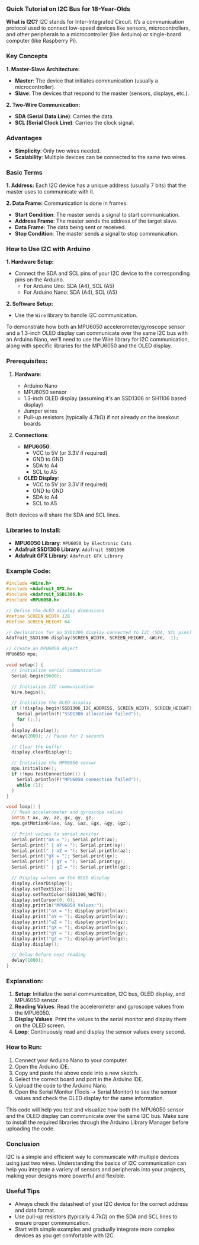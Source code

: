 ### Quick Tutorial on I2C Bus for 18-Year-Olds

**What is I2C?**
I2C stands for Inter-Integrated Circuit. It’s a communication protocol used to connect low-speed devices like sensors, microcontrollers, and other peripherals to a microcontroller (like Arduino) or single-board computer (like Raspberry Pi).

### Key Concepts

**1. Master-Slave Architecture:**
- **Master**: The device that initiates communication (usually a microcontroller).
- **Slave**: The devices that respond to the master (sensors, displays, etc.).

**2. Two-Wire Communication:**
- **SDA (Serial Data Line)**: Carries the data.
- **SCL (Serial Clock Line)**: Carries the clock signal.

### Advantages
- **Simplicity**: Only two wires needed.
- **Scalability**: Multiple devices can be connected to the same two wires.

### Basic Terms

**1. Address:**
Each I2C device has a unique address (usually 7 bits) that the master uses to communicate with it.

**2. Data Frame:**
Communication is done in frames:
- **Start Condition**: The master sends a signal to start communication.
- **Address Frame**: The master sends the address of the target slave.
- **Data Frame**: The data being sent or received.
- **Stop Condition**: The master sends a signal to stop communication.

### How to Use I2C with Arduino

**1. Hardware Setup:**
- Connect the SDA and SCL pins of your I2C device to the corresponding pins on the Arduino.
  - For Arduino Uno: SDA (A4), SCL (A5)
  - For Arduino Nano: SDA (A4), SCL (A5)

**2. Software Setup:**
- Use the `Wire` library to handle I2C communication.

To demonstrate how both an MPU6050 accelerometer/gyroscope sensor and a 1.3-inch OLED display can communicate over the same I2C bus with an Arduino Nano, we'll need to use the Wire library for I2C communication, along with specific libraries for the MPU6050 and the OLED display.

### Prerequisites:
1. **Hardware**:
   - Arduino Nano
   - MPU6050 sensor
   - 1.3-inch OLED display (assuming it's an SSD1306 or SH1106 based display)
   - Jumper wires
   - Pull-up resistors (typically 4.7kΩ) if not already on the breakout boards

2. **Connections**:
   - **MPU6050**:
     - VCC to 5V (or 3.3V if required)
     - GND to GND
     - SDA to A4
     - SCL to A5
   - **OLED Display**:
     - VCC to 5V (or 3.3V if required)
     - GND to GND
     - SDA to A4
     - SCL to A5

Both devices will share the SDA and SCL lines.

### Libraries to Install:
- **MPU6050 Library**: `MPU6050 by Electronic Cats`
- **Adafruit SSD1306 Library**: `Adafruit SSD1306`
- **Adafruit GFX Library**: `Adafruit GFX Library`

### Example Code:

```cpp
#include <Wire.h>
#include <Adafruit_GFX.h>
#include <Adafruit_SSD1306.h>
#include <MPU6050.h>

// Define the OLED display dimensions
#define SCREEN_WIDTH 128
#define SCREEN_HEIGHT 64

// Declaration for an SSD1306 display connected to I2C (SDA, SCL pins)
Adafruit_SSD1306 display(SCREEN_WIDTH, SCREEN_HEIGHT, &Wire, -1);

// Create an MPU6050 object
MPU6050 mpu;

void setup() {
  // Initialize serial communication
  Serial.begin(9600);

  // Initialize I2C communication
  Wire.begin();

  // Initialize the OLED display
  if (!display.begin(SSD1306_I2C_ADDRESS, SCREEN_WIDTH, SCREEN_HEIGHT)) {
    Serial.println(F("SSD1306 allocation failed"));
    for (;;);
  }
  display.display();
  delay(2000); // Pause for 2 seconds

  // Clear the buffer
  display.clearDisplay();

  // Initialize the MPU6050 sensor
  mpu.initialize();
  if (!mpu.testConnection()) {
    Serial.println(F("MPU6050 connection failed"));
    while (1);
  }
}

void loop() {
  // Read accelerometer and gyroscope values
  int16_t ax, ay, az, gx, gy, gz;
  mpu.getMotion6(&ax, &ay, &az, &gx, &gy, &gz);

  // Print values to serial monitor
  Serial.print("aX = "); Serial.print(ax);
  Serial.print(" | aY = "); Serial.print(ay);
  Serial.print(" | aZ = "); Serial.println(az);
  Serial.print("gX = "); Serial.print(gx);
  Serial.print(" | gY = "); Serial.print(gy);
  Serial.print(" | gZ = "); Serial.println(gz);

  // Display values on the OLED display
  display.clearDisplay();
  display.setTextSize(1);
  display.setTextColor(SSD1306_WHITE);
  display.setCursor(0, 0);
  display.println("MPU6050 Values:");
  display.print("aX = "); display.println(ax);
  display.print("aY = "); display.println(ay);
  display.print("aZ = "); display.println(az);
  display.print("gX = "); display.println(gx);
  display.print("gY = "); display.println(gy);
  display.print("gZ = "); display.println(gz);
  display.display();

  // Delay before next reading
  delay(1000);
}
```

### Explanation:
1. **Setup**: Initialize the serial communication, I2C bus, OLED display, and MPU6050 sensor.
2. **Reading Values**: Read the accelerometer and gyroscope values from the MPU6050.
3. **Display Values**: Print the values to the serial monitor and display them on the OLED screen.
4. **Loop**: Continuously read and display the sensor values every second.

### How to Run:
1. Connect your Arduino Nano to your computer.
2. Open the Arduino IDE.
3. Copy and paste the above code into a new sketch.
4. Select the correct board and port in the Arduino IDE.
5. Upload the code to the Arduino Nano.
6. Open the Serial Monitor (Tools -> Serial Monitor) to see the sensor values and check the OLED display for the same information.

This code will help you test and visualize how both the MPU6050 sensor and the OLED display can communicate over the same I2C bus. Make sure to install the required libraries through the Arduino Library Manager before uploading the code.


### Conclusion
I2C is a simple and efficient way to communicate with multiple devices using just two wires. Understanding the basics of I2C communication can help you integrate a variety of sensors and peripherals into your projects, making your designs more powerful and flexible.

### Useful Tips
- Always check the datasheet of your I2C device for the correct address and data format.
- Use pull-up resistors (typically 4.7kΩ) on the SDA and SCL lines to ensure proper communication.
- Start with simple examples and gradually integrate more complex devices as you get comfortable with I2C.